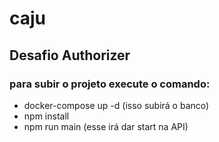 # caju

## Desafio Authorizer

### para subir o projeto execute o comando:
- docker-compose up -d (isso subirá o banco)
- npm install
- npm run main (esse irá dar start na API)

